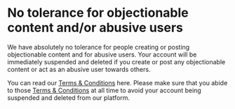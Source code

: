 # No tolerance for objectionable content and/or abusive users

We have absolutely no tolerance for people creating or posting objectionable content and for abusive users. Your account will be immediately suspended and deleted if you create or post any objectionable content or act as an abusive user towards others.

You can read our [Terms & Conditions](https://www.spacelens.com/legal/terms-conditions) here. Please make sure that you abide to those [Terms & Conditions](https://www.spacelens.com/legal/terms-conditions) at all time to avoid your account being suspended and deleted from our platform.


